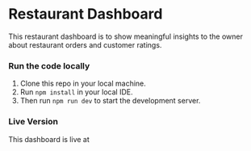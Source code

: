 # Restaurant Dashboard

This restaurant dashboard is to show meaningful insights to the owner about restaurant orders and customer ratings.

### Run the code locally

1. Clone this repo in your local machine.
2. Run `npm install` in your local IDE.
3. Then run `npm run dev` to start the development server.

### Live Version

This dashboard is live at 
